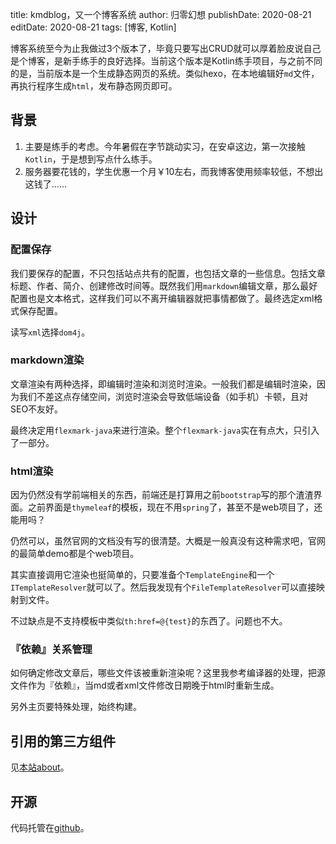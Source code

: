 title: kmdblog，又一个博客系统
author: 归零幻想
publishDate: 2020-08-21
editDate: 2020-08-21
tags: [博客, Kotlin]

<!--config-->

博客系统至今为止我做过3个版本了，毕竟只要写出CRUD就可以厚着脸皮说自己是个博客，是新手练手的良好选择。当前这个版本是Kotlin练手项目，与之前不同的是，当前版本是一个生成静态网页的系统。类似hexo，在本地编辑好`md`文件，再执行程序生成`html`，发布静态网页即可。

## 背景

1. 主要是练手的考虑。今年暑假在字节跳动实习，在安卓这边，第一次接触`Kotlin`，于是想到写点什么练手。
2. 服务器要花钱的，学生优惠一个月￥10左右，而我博客使用频率较低，不想出这钱了……

<!--summary-->

## 设计

### 配置保存

我们要保存的配置，不只包括站点共有的配置，也包括文章的一些信息。包括文章标题、作者、简介、创建修改时间等。既然我们用`markdown`编辑文章，那么最好配置也是文本格式，这样我们可以不离开编辑器就把事情都做了。最终选定xml格式保存配置。

读写`xml`选择`dom4j`。

### markdown渲染

文章渲染有两种选择，即编辑时渲染和浏览时渲染。一般我们都是编辑时渲染，因为我们不差这点存储空间，浏览时渲染会导致低端设备（如手机）卡顿，且对SEO不友好。

最终决定用`flexmark-java`来进行渲染。整个`flexmark-java`实在有点大，只引入了一部分。

### html渲染

因为仍然没有学前端相关的东西，前端还是打算用之前`bootstrap`写的那个渣渣界面。之前界面是`thymeleaf`的模板，现在不用`spring`了，甚至不是web项目了，还能用吗？

仍然可以，虽然官网的文档没有写的很清楚。大概是一般真没有这种需求吧，官网的最简单demo都是个web项目。

其实直接调用它渲染也挺简单的，只要准备个`TemplateEngine`和一个`ITemplateResolver`就可以了。然后我发现有个`FileTemplateResolver`可以直接映射到文件。

不过缺点是不支持模板中类似`th:href=@{test}`的东西了。问题也不大。

### 『依赖』关系管理

如何确定修改文章后，哪些文件该被重新渲染呢？这里我参考编译器的处理，把源文件作为『依赖』，当md或者xml文件修改日期晚于html时重新生成。

另外主页要特殊处理，始终构建。

## 引用的第三方组件

见[本站about](/about.html)。

## 开源

代码托管在[github](https://github.com/zerofancy/kmdblog)。
